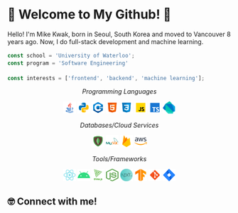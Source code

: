 # 🚀 Welcome to My Github! 🚀

Hello! I'm Mike Kwak, born in Seoul, South Korea and moved to Vancouver 8 years ago. Now, I do full-stack development and machine learning.

```javascript
const school = 'University of Waterloo';
const program = 'Software Engineering'

const interests = ['frontend', 'backend', 'machine learning'];
```
<p align="center"><i>Programming Languages</i></p>  
<p align="center">
  <img src="./images/java.svg" width="28" height="28">
  <img src="./images/python.svg" width="28" height="28">
  <img src="./images/c++.svg" width="28" height="28">
  <img src="./images/html.svg" width="28" height="28">
  <img src="./images/css3.svg" width="28" height="28">
  <img src="./images/javascript.svg" width="28" height="28">
  <img src="./images/typescript.svg" width="28" height="28">
  <img src="./images/dart.png" width="28" height="28"><br/>
</p>

<p align="center"><i>Databases/Cloud Services</i></p>
<p align="center">
  <img src="./images/mongodb.svg" width="28" height="28">
  <img src="./images/mysql.svg" width="28" height="28">
  <img src="./images/firebase.svg" width="28" height="28">
  <img src="./images/aws.png" width="28" height="28"><br/>
</p>

<p align="center"><i>Tools/Frameworks</i></p>
<p align="center">
  <img src="./images/react.svg" width="28" height="28">
  <img src="./images/android.svg" width="28" height="28">
  <img src="./images/threejs.png" width="28" height="28">
  <img src="./images/node.png" width="28" height="28">
  <img src="./images/nextjs.png" width="28" height="28">
  <img src="./images/tensorflow.png" width="28" height="28">
  <img src="./images/git.svg" width="28" height="28">
  <img src="./images/jira.svg" width="28" height="28"><br/> 
</p>

## 🤓 Connect with me!

